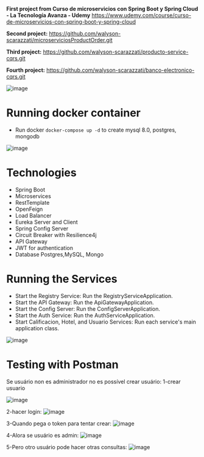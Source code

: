 **First project from Curso de microservicios con Spring Boot y Spring Cloud - La Tecnología Avanza - Udemy**
https://www.udemy.com/course/curso-de-microservicios-con-spring-boot-y-spring-cloud

**Second project:** https://github.com/walyson-scarazzati/microserviciosProductOrder.git

**Third project:** https://github.com/walyson-scarazzati/producto-service-cqrs.git 

**Fourth project:** https://github.com/walyson-scarazzati/banco-electronico-cqrs.git

![image](https://github.com/user-attachments/assets/6c3d220c-f2f4-4574-bf10-1afbde539821)

<h1>Running docker container</h1>

-  Run docker ```docker-compose up -d``` to create mysql 8.0, postgres, mongodb

![image](https://github.com/user-attachments/assets/31e168b2-f977-45da-bcc6-b8e65ca11ce2)

<h1>Technologies</h1>
<ul>
  <li>Spring Boot</li>
  <li>Microservices</li>
  <li>RestTemplate</li>
  <li>OpenFeign</li>
  <li>Load Balancer</li>
  <li>Eureka Server and Client</li>
  <li>Spring Config Server</li>
  <li>Circuit Breaker with Resilience4j</li>
  <li>API Gateway</li>
  <li>JWT for authentication</li>
  <li>Database Postgres,MySQL, Mongo</li>
</ul>

<h1>Running the Services</h1>
<ul>
  <li>Start the Registry Service: Run the RegistryServiceApplication.</li>
  <li>Start the API Gateway: Run the ApiGatewayApplication.</li>
  <li>Start the Config Server: Run the ConfigServerApplication.</li>
  <li>Start the Auth Service: Run the AuthServiceApplication.</li>
  <li>Start Calificacion, Hotel, and Usuario Services: Run each service's main application class.</li>
</ul>

![image](https://github.com/user-attachments/assets/3977ad36-c1b9-459a-a605-5865c564af64)

<h1>Testing with Postman</h1>
Se usuário non es administrador no es possível crear usuário:
1-crear usuario

 ![image](https://github.com/user-attachments/assets/cde9027f-5a3e-465f-868d-9c2bdd495641)
 
2-hacer login:
![image](https://github.com/user-attachments/assets/16126d2d-6f53-4827-a7a4-0707deb2fd36)

 
3-Quando pega o token para tentar crear:
![image](https://github.com/user-attachments/assets/e21e9075-685e-40bb-9571-70ed53d03e23)

 
4-Alora se usuário es admin:
![image](https://github.com/user-attachments/assets/388895f8-f709-43a5-a266-984d52092c51)

 
5-Pero otro usuário pode hacer otras consultas:
![image](https://github.com/user-attachments/assets/a8736365-8ba8-4723-89b5-29e11ce5fcd0)


